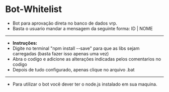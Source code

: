 # Bot-Whitelist

- Bot para aprovação direta no banco de dados vrp. 
- Basta o usuario mandar a mensagem da seguinte forma: ID | NOME
 
 -----------------------------------------------------------------------------------
 
* **Instruções:**
 * Digite no terminal "npm install --save" para que as libs sejam carregadas (basta fazer isso apenas uma vez)
 * Abra o codigo e adicione as alterações indicadas pelos comentarios no codigo 
 * Depois de tudo configurado, apenas clique no arquivo .bat
 
 ------------------------------------------------------------------------------------
 
 * Para utilizar o bot você dever ter o node.js instalado em sua maquina.
